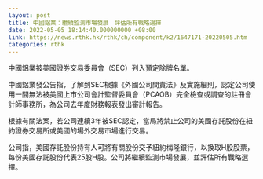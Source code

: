 ```yaml
---
layout: post
title: 中國鋁業：繼續監測市場發展　評估所有戰略選擇
date: 2022-05-05 18:14:40.000000000 +08:00
link: https://news.rthk.hk/rthk/ch/component/k2/1647171-20220505.htm
categories: rthk
---
```


中國鋁業被美國證券交易委員會（SEC）列入預定除牌名單。

中國鋁業發公告指，了解到SEC根據《外國公司問責法》及實施細則，認定公司使用一間無法被美國上市公司會計監督委員會（PCAOB）完全檢查或調查的註冊會計師事務所，為公司去年度財務報表發出審計報告。

根據有關法案，若公司連續3年被SEC認定，當局將禁止公司的美國存託股份在紐約證券交易所或美國的場外交易市場進行交易。

公司指，美國存託股份持有人可將有關股份交予紐約梅隆銀行，以換取H股股票，每份美國存託股份代表25股H股。公司將繼續監測市場發展，並評估所有戰略選擇。
